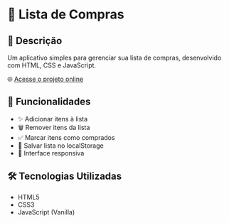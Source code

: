 # 🛒 Lista de Compras

## 📝 Descrição
Um aplicativo simples para gerenciar sua lista de compras, desenvolvido com HTML, CSS e JavaScript.

🌐 [Acesse o projeto online](https://projeto-lista-de-compras-theta.vercel.app/)

## 🚀 Funcionalidades
- ✨ Adicionar itens à lista
- 🗑️ Remover itens da lista
- ✅ Marcar itens como comprados
- 💾 Salvar lista no localStorage
- 📱 Interface responsiva

## 🛠️ Tecnologias Utilizadas
- HTML5
- CSS3
- JavaScript (Vanilla)
